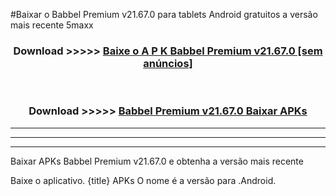 #Baixar o Babbel Premium v21.67.0  para tablets Android gratuitos a versão mais recente 5maxx


<div align="center">
<h3>Download >>>>> <a href="https://pt-web.web.app/?pt= Babbel Premium v21.67.0">Baixe o A P K Babbel Premium v21.67.0 [sem anúncios]</a></h3><br>

<h3>Download >>>>> <a href="https://pt-web.web.app/?pt= Babbel Premium v21.67.0">Babbel Premium v21.67.0 Baixar APKs</a></h3>
</div>

----------------------------------------------------------

----------------------------------------------------------

----------------------------------------------------------

Baixar APKs Babbel Premium v21.67.0 e obtenha a versão mais recente

Baixe o aplicativo. {title} APKs O nome é a versão para .Android.


